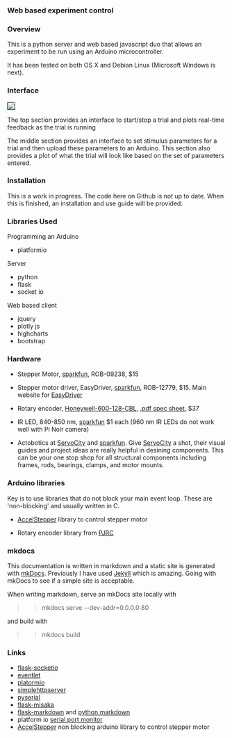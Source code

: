 
### Web based experiment control


### Overview

This is a python server and web based javascript duo that allows an experiment to be run using an Arduino microcontroller.

It has been tested on both OS X and Debian Linux (Microsoft Windows is next).

### Interface

<IMG SRC="images/screenshot1.png" border="1">

The top section provides an interface to start/stop a trial and plots real-time feedback as the trial is running

The middle section provides an interface to set stimulus parameters for a trial and then upload these parameters to an Arduino. This section also provides a plot of what the trial will look like based on the set of parameters entered.


### Installation

This is a work in progress. The code here on Github is not up to date. When this is finished, an installation and use guide will be provided.

### Libraries Used

  Programming an Arduino
  
  - platformio

  Server
  
  - python
  - flask
  - socket io
  
  
  Web based client
  
  - jquery
  - plotly js
  - highcharts
  - bootstrap
  
### Hardware

  - Stepper Motor, [sparkfun][11], ROB-09238, $15

  - Stepper motor driver, EasyDriver, [sparkfun][12], ROB-12779, $15. Main website for [EasyDriver][13]
  
  - Rotary encoder, [Honeywell-600-128-CBL][14], [.pdf spec sheet][15], $37
  
  - IR LED, 840-850 nm, [sparkfun][16] $1 each (960 nm IR LEDs do not work well with Pi Noir camera)

  - Actobotics at [ServoCity][17] and [sparkfun][18]. Give [ServoCity][17] a shot, their visual guides and project ideas are really helpful in desining components. This can be your one stop shop for all structural components including frames, rods, bearings, clamps, and motor mounts.
  
### Arduino libraries

Key is to use libraries that do not block your main event loop. These are 'non-blocking' and usually written in C.

  - [AccelStepper][19] library to control stepper motor
  
  - Rotary encoder library from [PJRC][20]

### mkdocs

This documentation is written in markdown and a static site is generated with [mkDocs][21]. Previously I have used [Jekyll][22] which is amazing. Going with mkDocs to see if a simple site is acceptable.
 
When writing markdown, serve an mkDocs site locally with

  >> mkdocs serve --dev-addr=0.0.0.0:80

and build with

  >> mkdocs build
  
### Links

  - [flask-socketio][5]
  - [eventlet][6]
  - [platormio][1]
  - [simplehttpserver][2]
  - [pyserial][3]
  - [flask-misaka][4]
  - [flask-markdown][9] and [python markdown][10]
  - platform io [serial port monitor][7]
  - [AccelStepper][8] non blocking arduino library to control stepper motor
    
[1]: http://platformio.org/#!/
[2]: https://docs.python.org/2/library/simplehttpserver.html
[3]: https://pythonhosted.org/pyserial/shortintro.html
[4]: https://flask-misaka.readthedocs.org
[5]: https://flask-socketio.readthedocs.org/en/latest/
[6]: http://eventlet.net
[7]: http://docs.platformio.org/en/latest/userguide/cmd_serialports.html#platformio-serialports-monitor
[8]: http://www.airspayce.com/mikem/arduino/AccelStepper/index.html
[9]: https://pythonhosted.org/Flask-Markdown/
[10]: http://pythonhosted.org/Markdown

[11]: https://www.sparkfun.com/products/9238
[12]: https://www.sparkfun.com/products/12779
[13]: http://www.schmalzhaus.com/EasyDriver/

[14]: http://www.digikey.com/product-detail/en/600128CBL/600CS-ND/53504
[15]: http://sensing.honeywell.com/600%20series_005940-2-en_final_12sep12.pdf

[16]: https://www.sparkfun.com/products/9469

[17]: https://www.servocity.com/html/actoboticstm.html
[18]: https://www.sparkfun.com/actobotics

[19]: http://www.airspayce.com/mikem/arduino/AccelStepper/classAccelStepper.html

[20]: https://www.pjrc.com/teensy/td_libs_Encoder.html

[21]: http://mkdocs.readthedocs.org/en/stable/
[22]: https://jekyllrb.com
